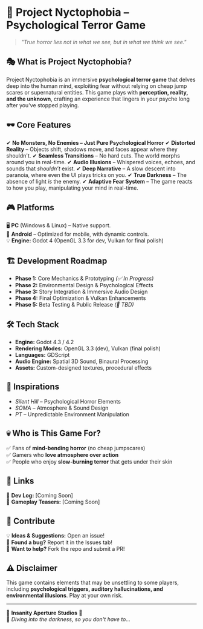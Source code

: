 # 🖤 Project Nyctophobia – Psychological Terror Game

> *"True horror lies not in what we see, but in what we think we see."*

## 🎭 What is Project Nyctophobia?
Project Nyctophobia is an immersive **psychological terror game** that delves deep into the human mind, exploiting fear without relying on cheap jump scares or supernatural entities. This game plays with **perception, reality, and the unknown**, crafting an experience that lingers in your psyche long after you've stopped playing.

## 🕶️ Core Features
✔ **No Monsters, No Enemies – Just Pure Psychological Horror**
✔ **Distorted Reality** – Objects shift, shadows move, and faces appear where they shouldn't.
✔ **Seamless Transitions** – No hard cuts. The world morphs around you in real-time.
✔ **Audio Illusions** – Whispered voices, echoes, and sounds that *shouldn’t* exist.
✔ **Deep Narrative** – A slow descent into paranoia, where even the UI plays tricks on you.
✔ **True Darkness** – The absence of light *is* the enemy.
✔ **Adaptive Fear System** – The game reacts to how you play, manipulating your mind in real-time.

## 🎮 Platforms
🖥️ **PC** (Windows & Linux) – Native support.  
📱 **Android** – Optimized for mobile, with dynamic controls.  
💡 **Engine:** Godot 4 (OpenGL 3.3 for dev, Vulkan for final polish)

## 🏗️ Development Roadmap
- **Phase 1:** Core Mechanics & Prototyping *(✅ In Progress)*
- **Phase 2:** Environmental Design & Psychological Effects
- **Phase 3:** Story Integration & Immersive Audio Design
- **Phase 4:** Final Optimization & Vulkan Enhancements
- **Phase 5:** Beta Testing & Public Release *(🎯 TBD)*

## 🛠️ Tech Stack
- **Engine:** Godot 4.3 / 4.2
- **Rendering Modes:** OpenGL 3.3 (dev), Vulkan (final polish)
- **Languages:** GDScript
- **Audio Engine:** Spatial 3D Sound, Binaural Processing
- **Assets:** Custom-designed textures, procedural effects

## 🌌 Inspirations
- *Silent Hill* – Psychological Horror Elements
- *SOMA* – Atmosphere & Sound Design
- *PT* – Unpredictable Environment Manipulation

## 💀 Who is This Game For?
✅ Fans of **mind-bending horror** (no cheap jumpscares)  
✅ Gamers who **love atmosphere over action**  
✅ People who enjoy **slow-burning terror** that gets under their skin  

## 🔗 Links
📖 **Dev Log:** [Coming Soon]  
🎥 **Gameplay Teasers:** [Coming Soon]  

## 🧩 Contribute
💡 **Ideas & Suggestions:** Open an issue!  
🐛 **Found a bug?** Report it in the Issues tab!  
👾 **Want to help?** Fork the repo and submit a PR!

## ⚠️ Disclaimer
This game contains elements that may be unsettling to some players, including **psychological triggers, auditory hallucinations, and environmental illusions**. Play at your own risk.

---

🔻 **Insanity Aperture Studios** 🔻  
🚀 *Diving into the darkness, so you don't have to...*
